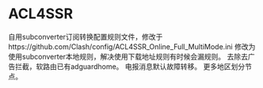 # ACL4SSR
自用subconverter订阅转换配置规则文件，修改于https://github.com/Clash/config/ACL4SSR_Online_Full_MultiMode.ini
修改为使用subconverter本地规则，解决使用下载地址规则有时候会漏规则。
去除去广告拦截，软路由已有adguardhome。
电报消息默认故障转移。
更多地区划分节点。